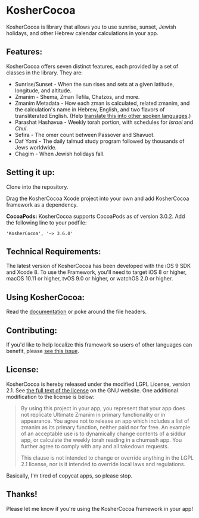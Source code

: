 KosherCocoa
===========

KosherCocoa is library that allows you to use sunrise, sunset, Jewish holidays, and other Hebrew calendar calculations in your app.

Features:
---
KosherCocoa offers seven distinct features, each provided by a set of classes in the library. They are:

- Sunrise/Sunset - When the sun rises and sets at a given latitude, longitude, and altitude.
- Zmanim - Shema, Zman Tefila, Chatzos, and more.
- Zmanim Metadata - How each zman is calculated, related zmanim, and the calculation's name in Hebrew, English, and two flavors of transliterated English. (Help [translate this into other spoken languages](https://github.com/MosheBerman/KosherCocoa/issues/127).)
- Parashat Hashavua - Weekly torah portion, with schedules for *Israel* and *Chul*.
- Sefira - The omer count between Passover and Shavuot.  
- Daf Yomi - The daily talmud study program followed by thousands of Jews worldwide.
- Chagim - When Jewish holidays fall.

Setting it up:
---
Clone into the repository. 

Drag the KosherCocoa Xcode project into your own and add KosherCocoa framework as a dependency.

**CocoaPods:** KosherCocoa supports CocoaPods as of version 3.0.2. Add the following line to your podfile:

```
'KosherCocoa', '~> 3.6.0'
```

Technical Requirements:
---
The latest version of KosherCocoa has been developed with the iOS 9 SDK and Xcode 8. To use the Framework, you'll need to target iOS 8 or higher, macOS 10.11 or higher, tvOS 9.0 or higher, or watchOS 2.0 or higher.

Using KosherCocoa:
---
Read the [documentation](https://github.com/MosheBerman/KosherCocoa/blob/master/Documentation.md) or poke around the file headers. 

Contributing:
---

If you'd like to help localize this framework so users of other languages can benefit, please [see this issue](https://github.com/MosheBerman/KosherCocoa/issues/127).

License:
---
KosherCocoa is hereby released under the modified LGPL License, version 2.1. See [the full text of the license](http://www.gnu.org/licenses/old-licenses/lgpl-2.1.html) on the GNU website. One additional modification to the license is below:

> By using this project in your app, you represent that your app does not replicate Ultimate Zmanim in primary functionality or in appearance. You agree not to release an app which includes a list of zmanim as its primary function, neither paid nor for free. An example of an acceptable use is to dynamically change contents of a siddur app, or calculate the weekly torah reading in a chumash app. You further agree to comply with any and all takedown requests.
> 
> This clause is not intended to change or override anything in the LGPL 2.1 license, nor is it intended to override local laws and regulations.

Basically, I'm tired of copycat apps, so please stop.

Thanks!
---
Please let me know if you're using the KosherCocoa framework in your app! 
